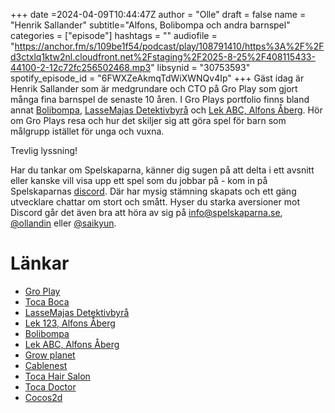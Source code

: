 +++
date =2024-04-09T10:44:47Z
author = "Olle"
draft = false 
name = "Henrik Sallander"
subtitle="Alfons, Bolibompa och andra barnspel"
categories = ["episode"]
hashtags = ""
audiofile = "https://anchor.fm/s/109be1f54/podcast/play/108791410/https%3A%2F%2Fd3ctxlq1ktw2nl.cloudfront.net%2Fstaging%2F2025-8-25%2F408115433-44100-2-12c72fc256502468.mp3"
libsynid = "30753593"
spotify_episode_id = "6FWXZeAkmqTdWiXWNQv4Ip"
+++
Gäst idag är Henrik Sallander som är medgrundare och CTO på Gro Play som gjort många fina barnspel de senaste 10 åren. I Gro Plays portfolio finns bland annat [Bolibompa](https://apps.apple.com/se/app/bolibompa/id985978277), [LasseMajas Detektivbyrå](https://groplay.com/sv/apps/lassemajas-detektivbyra-the-jerrymaya-detective-agency/) och [Lek ABC, Alfons Åberg](https://groplay.com/sv/apps/play-abc-alfie-atkins/). Hör om Gro Plays resa och hur det skiljer sig att göra spel för barn som målgrupp istället för unga och vuxna.

Trevlig lyssning!

Har du tankar om Spelskaparna, känner dig sugen på att delta i ett avsnitt eller kanske vill visa upp ett spel som du jobbar på - kom in på Spelskaparnas [discord](https://discord.gg/hBHEXss). Där har mysig stämning skapats och ett gäng utvecklare chattar om stort och smått. Hyser du starka aversioner mot Discord går det även bra att höra av sig på info@spelskaparna.se, [@ollandin](https://twitter.com/ollelandin) eller [@saikyun](https://twitter.com/Saikyun).

# Länkar
* [Gro Play](https://groplay.com/sv/)
* [Toca Boca](https://tocaboca.com/)
* [LasseMajas Detektivbyrå](https://groplay.com/sv/apps/lassemajas-detektivbyra-the-jerrymaya-detective-agency/)
* [Lek 123, Alfons Åberg](https://groplay.com/sv/apps/play-123-alfie-atkins-alfons-aberg/)
* [Bolibompa](https://apps.apple.com/se/app/bolibompa/id985978277)
* [Lek ABC, Alfons Åberg](https://groplay.com/sv/apps/play-abc-alfie-atkins/) 
* [Grow planet](https://groplay.com/sv/apps/grow-planet/)
* [Cablenest](https://cableneststudios.com/)
* [Toca Hair Salon](https://tocaboca.com/app/toca-hair-salon/) 
* [Toca Doctor](https://tocaboca.com/app/toca-doctor/)
* [Cocos2d](https://www.cocos.com/en) 